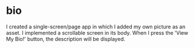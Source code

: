 # bio
I created a single-screen/page app in which I added my own picture as an asset. I implemented a scrollable screen in its body. When I press the 'View My Bio!' button, the description will be displayed.
